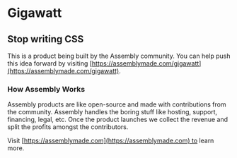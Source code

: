 # Gigawatt

## Stop writing CSS

This is a product being built by the Assembly community. You can help push this idea forward by visiting [https://assemblymade.com/gigawatt](https://assemblymade.com/gigawatt).

### How Assembly Works

Assembly products are like open-source and made with contributions from the community. Assembly handles the boring stuff like hosting, support, financing, legal, etc. Once the product launches we collect the revenue and split the profits amongst the contributors.

Visit [https://assemblymade.com](https://assemblymade.com) to learn more.
